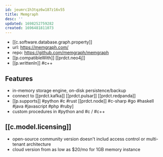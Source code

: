 ```yaml
---
id: jeumrc1h3tqz6w187z16v55
title: Memgraph
desc: ''
updated: 1698252759282
created: 1696481811073
---
```


- [[c.software.database.graph.property]]
- url: https://memgraph.com/
- repo: https://github.com/memgraph/memgraph
- [[p.compatibleWith]] [[prdct.neo4j]]
- [[p.writtenIn]] #c++

## Features

- in-memory storage engine, on-disk persistence/backup
- connect to [[prdct.kafka]] [[prdct.pulsar]] [[prdct.redpanda]]
- [[p.supports]] #python #c #rust [[prdct.node]] #c-sharp #go #haskell #java #javascript #php #ruby]
- custom procedures in #python and #c / #c++

## [[c.model.licensing]]

- open-source community version doesn't includ access control or multi-tenant architecture
- cloud version from as low as $20/mo for 1GB memory instance